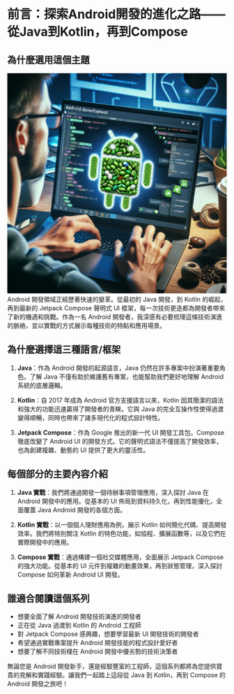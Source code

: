 # 前言：探索Android開發的進化之路——從Java到Kotlin，再到Compose

## 為什麼選用這個主題

![](/Assets/Images/day01-01.png)
Android 開發領域正經歷著快速的變革。從最初的 Java 開發，到 Kotlin 的崛起，再到最新的 Jetpack Compose 聲明式 UI 框架，每一次技術更迭都為開發者帶來了新的機遇和挑戰。作為一名 Android 開發者，我深感有必要梳理這條技術演進的脈絡，並以實戰的方式展示每種技術的特點和應用場景。

## 為什麼選擇這三種語言/框架

1. **Java**：作為 Android 開發的起源語言，Java 仍然在許多專案中扮演著重要角色。了解 Java 不僅有助於維護舊有專案，也能幫助我們更好地理解 Android 系統的底層邏輯。

2. **Kotlin**：自 2017 年成為 Android 官方支援語言以來，Kotlin 因其簡潔的語法和強大的功能迅速贏得了開發者的青睞。它與 Java 的完全互操作性使得過渡變得順暢，同時也帶來了諸多現代化的程式設計特性。

3. **Jetpack Compose**：作為 Google 推出的新一代 UI 開發工具包，Compose 徹底改變了 Android UI 的開發方式。它的聲明式語法不僅提高了開發效率，也為創建複雜、動態的 UI 提供了更大的靈活性。

## 每個部分的主要內容介紹

1. **Java 實戰**：我們將通過開發一個待辦事項管理應用，深入探討 Java 在 Android 開發中的應用。從基本的 UI 佈局到資料持久化，再到性能優化，全面覆蓋 Java Android 開發的各個方面。

2. **Kotlin 實戰**：以一個個人理財應用為例，展示 Kotlin 如何簡化代碼、提高開發效率。我們將特別關注 Kotlin 的特色功能，如協程、擴展函數等，以及它們在實際開發中的應用。

3. **Compose 實戰**：通過構建一個社交媒體應用，全面展示 Jetpack Compose 的強大功能。從基本的 UI 元件到複雜的動畫效果，再到狀態管理，深入探討 Compose 如何革新 Android UI 開發。

## 誰適合閱讀這個系列

- 想要全面了解 Android 開發技術演進的開發者
- 正在從 Java 過渡到 Kotlin 的 Android 工程師
- 對 Jetpack Compose 感興趣，想要學習最新 UI 開發技術的開發者
- 希望通過實戰專案提升 Android 開發技能的程式設計愛好者
- 想要了解不同技術棧在 Android 開發中優劣勢的技術決策者

無論您是 Android 開發新手，還是經驗豐富的工程師，這個系列都將為您提供寶貴的見解和實踐經驗。讓我們一起踏上這段從 Java 到 Kotlin，再到 Compose 的 Android 開發之旅吧！